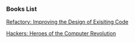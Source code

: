 ### Books List
[Refactory: Improving the Design of Exisiting Code](./Refacotry_Improving_the_Design_of_Existing_Code)

[Hackers: Heroes of the Computer Revolution](./Hackers_Heroes_of_The_Computer_Revolution)
